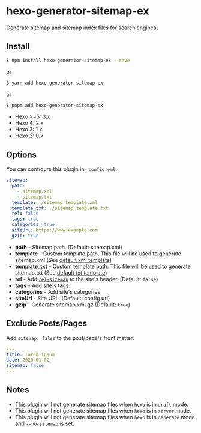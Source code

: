 # hexo-generator-sitemap-ex

Generate sitemap and sitemap index files for search engines.

## Install

``` bash
$ npm install hexo-generator-sitemap-ex --save
```

or

``` bash
$ yarn add hexo-generator-sitemap-ex
```

or

``` bash
$ pnpm add hexo-generator-sitemap-ex
```


- Hexo >=5: 3.x
- Hexo 4: 2.x
- Hexo 3: 1.x
- Hexo 2: 0.x

## Options

You can configure this plugin in `_config.yml`.

``` yaml
sitemap:
  path: 
    - sitemap.xml
    - sitemap.txt
  template: ./sitemap_template.xml
  template_txt: ./sitemap_template.txt
  rel: false
  tags: true
  categories: true
  siteUrl: https://www.example.com
  gzip: true
```

- **path** - Sitemap path. (Default: sitemap.xml)
- **template** - Custom template path. This file will be used to generate sitemap.xml (See [default xml template](/sitemap.xml))
- **template_txt** - Custom template path. This file will be used to generate sitemap.txt (See [default txt template](/sitemap.txt))
- **rel** - Add [`rel-sitemap`](http://microformats.org/wiki/rel-sitemap) to the site's header. (Default: `false`)
- **tags** - Add site's tags
- **categories** - Add site's categories
- **siteUrl** - Site URL. (Default: config.url)
- **gzip** - Generate sitemap.xml.gz (Default: `true`)

## Exclude Posts/Pages

Add `sitemap: false` to the post/page's front matter.

``` yml
---
title: lorem ipsum
date: 2020-01-02
sitemap: false
---
```

## Notes

- This plugin will not generate sitemap files when `hexo` is in `draft` mode.
- This plugin will not generate sitemap files when `hexo` is in `server` mode.
- This plugin will not generate sitemap files when `hexo` is in `generate` mode and `--no-sitemap` is set.